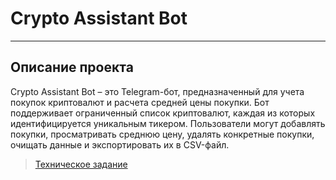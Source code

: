 # Crypto Assistant Bot

---

## Описание проекта

Crypto Assistant Bot – это Telegram-бот, предназначенный для учета покупок криптовалют и расчета средней цены покупки. 
Бот поддерживает ограниченный список криптовалют, каждая из которых идентифицируется уникальным тикером. 
Пользователи могут добавлять покупки, просматривать среднюю цену, удалять конкретные покупки, очищать 
данные и экспортировать их в CSV-файл.

> [Техническое задание](./TASKS.md)

